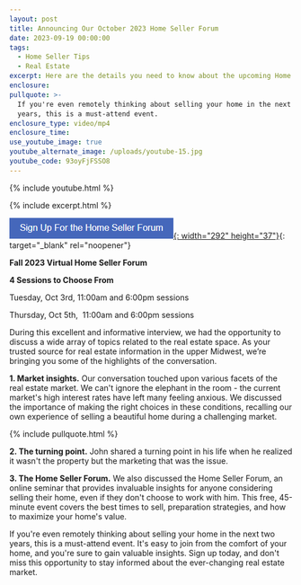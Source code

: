 ```yaml
---
layout: post
title: Announcing Our October 2023 Home Seller Forum
date: 2023-09-19 00:00:00
tags:
  - Home Seller Tips
  - Real Estate
excerpt: Here are the details you need to know about the upcoming Home Seller Forum.
enclosure:
pullquote: >-
  If you're even remotely thinking about selling your home in the next two
  years, this is a must-attend event. 
enclosure_type: video/mp4
enclosure_time:
use_youtube_image: true
youtube_alternate_image: /uploads/youtube-15.jpg
youtube_code: 93oyFjFSSO8
---
```

{% include youtube.html %}

{% include excerpt.html %}

[![](/uploads/homesellerbutton.png){: width="292" height="37"}](https://johnschustergroup.com/home_seller_forum){: target="_blank" rel="noopener"}

**Fall 2023 Virtual Home Seller Forum**&nbsp;

**4 Sessions to Choose From**

Tuesday, Oct 3rd, 11:00am and 6:00pm sessions

Thursday, Oct 5th, &nbsp;11:00am and 6:00pm sessions

During this excellent and informative interview, we had the opportunity to discuss a wide array of topics related to the real estate space. As your trusted source for real estate information in the upper Midwest, we’re bringing you some of the highlights of the conversation.

**1\. Market insights.** Our conversation touched upon various facets of the real estate market. We can't ignore the elephant in the room - the current market's high interest rates have left many feeling anxious. We discussed the importance of making the right choices in these conditions, recalling our own experience of selling a beautiful home during a challenging market.

{% include pullquote.html %}&nbsp;

**2\. The turning point.** John shared a turning point in his life when he realized it wasn't the property but the marketing that was the issue.

**3\. The Home Seller Forum.** We also discussed the Home Seller Forum, an online seminar that provides invaluable insights for anyone considering selling their home, even if they don't choose to work with him. This free, 45-minute event covers the best times to sell, preparation strategies, and how to maximize your home's value.

If you're even remotely thinking about selling your home in the next two years, this is a must-attend event. It's easy to join from the comfort of your home, and you're sure to gain valuable insights. Sign up today, and don't miss this opportunity to stay informed about the ever-changing real estate market.
